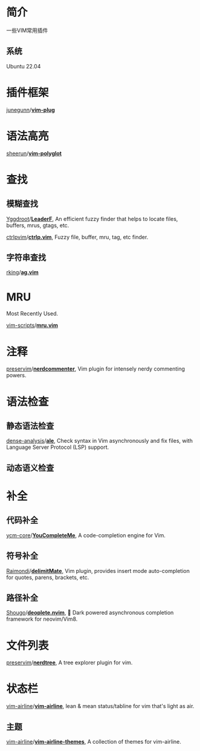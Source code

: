 # 简介

一些VIM常用插件

## 系统

Ubuntu 22.04

# 插件框架

[junegunn](https://github.com/junegunn)/**[vim-plug](https://github.com/junegunn/vim-plug)**

# 语法高亮

[sheerun](https://github.com/sheerun)/**[vim-polyglot](https://github.com/sheerun/vim-polyglot)**

# 查找

## 模糊查找

[Yggdroot](https://github.com/Yggdroot)/**[LeaderF](https://github.com/Yggdroot/LeaderF)**, An efficient fuzzy finder that helps to locate files, buffers, mrus, gtags, etc. 

[ctrlpvim](https://github.com/ctrlpvim)/**[ctrlp.vim](https://github.com/ctrlpvim/ctrlp.vim)**, Fuzzy file, buffer, mru, tag, etc finder.

## 字符串查找

[rking](https://github.com/rking)/**[ag.vim](https://github.com/rking/ag.vim)**

# MRU

Most Recently Used.

[vim-scripts](https://github.com/vim-scripts)/**[mru.vim](https://github.com/vim-scripts/mru.vim)**

# 注释

[preservim](https://github.com/preservim)/**[nerdcommenter](https://github.com/preservim/nerdcommenter)**, Vim plugin for intensely nerdy commenting powers.

# 语法检查

## 静态语法检查

[dense-analysis](https://github.com/dense-analysis)/**[ale](https://github.com/dense-analysis/ale)**, Check syntax in Vim asynchronously and fix files, with Language Server Protocol (LSP) support.

## 动态语义检查

# 补全

## 代码补全

[ycm-core](https://github.com/ycm-core)/**[YouCompleteMe](https://github.com/ycm-core/YouCompleteMe)**, A code-completion engine for Vim.

## 符号补全

[Raimondi](https://github.com/Raimondi)/**[delimitMate](https://github.com/Raimondi/delimitMate)**, Vim plugin, provides insert mode auto-completion for quotes, parens, brackets, etc.

## 路径补全

[Shougo](https://github.com/Shougo)/**[deoplete.nvim](https://github.com/Shougo/deoplete.nvim)**, 🌠 Dark powered asynchronous completion framework for neovim/Vim8.

# 文件列表

[preservim](https://github.com/preservim)/**[nerdtree](https://github.com/preservim/nerdtree)**, A tree explorer plugin for vim.

# 状态栏

[vim-airline](https://github.com/vim-airline)/**[vim-airline](https://github.com/vim-airline/vim-airline)**, lean & mean status/tabline for vim that's light as air.

## 主题

[vim-airline](https://github.com/vim-airline)/**[vim-airline-themes](https://github.com/vim-airline/vim-airline-themes)**, A collection of themes for vim-airline.